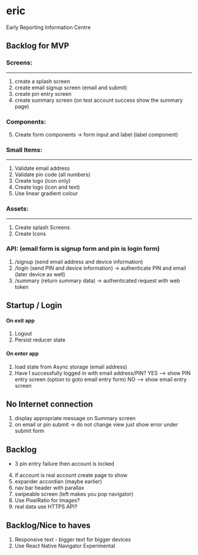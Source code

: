# eric
Early Reporting Information Centre

## Backlog for MVP

### Screens:
---
1. create a splash screen
2. create email signup screen (email and submit)
3. create pin entry screen
3. create summary screen (on test account success show the summary page)

### Components:
5. Create form components -> form input and label (label component)

### Small Items:
---
1. Validate email address
2. Validate pin code (all numbers)
3. Create logo (icon only)
4. Create logo (icon and text)
1. Use linear gradient colour

### Assets:
---
1. Create splash Screens
2. Create Icons

### API: (email form is signup form and pin is login form)
1. /signup (send email address and device information)
2. /login (send PIN and device information) -> authenticate PIN and email (later device as well)
3. /summary (return summary data) -> authenticated request with web token

## Startup / Login

#### On exit app
1. Logout
2. Persist reducer state
#### On enter app
1. load state from Async storage (email address)
2. Have I successfully logged in with email address/PIN?
  YES --> show PIN entry screen (option to goto email entry form)
  NO --> show email entry screen

## No Internet connection
1. display appropriate message on Summary screen
2. on email or pin submit -> do not change view just show error under submit form

## Backlog

* 3 pin entry failure then account is locked
4. if account is real account create page to show
6. expander accordian (maybe earlier)
7. nav bar header with parallax
1. swipeable screen (left makes you pop navigator)
4. Use PixelRatio for Images?
5. real data use HTTPS API?

## Backlog/Nice to haves
1. Responsive text - bigger text for bigger devices
2. Use React Native Navigator Experimental
